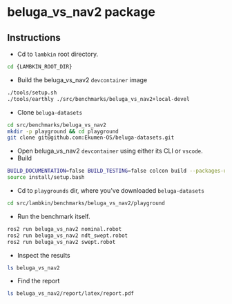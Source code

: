 # beluga_vs_nav2 package

## Instructions

- Cd to `lambkin` root directory.
```sh
cd {LAMBKIN_ROOT_DIR}
```
- Build the beluga_vs_nav2 `devcontainer` image
```sh
./tools/setup.sh
./tools/earthly ./src/benchmarks/beluga_vs_nav2+local-devel
```
- Clone `beluga-datasets`
```sh
cd src/benchmarks/beluga_vs_nav2
mkdir -p playground && cd playground
git clone git@github.com:Ekumen-OS/beluga-datasets.git
```
- Open beluga_vs_nav2 `devcontainer` using either its CLI or `vscode`.
- Build 
```sh
BUILD_DOCUMENTATION=false BUILD_TESTING=false colcon build --packages-up-to beluga_vs_nav2 --symlink-install
source install/setup.bash
```
- Cd to `playgrounds` dir, where you've downloaded `beluga-datasets`

```sh
cd src/lambkin/benchmarks/beluga_vs_nav2/playground
```

- Run the benchmark itself.
```sh
ros2 run beluga_vs_nav2 nominal.robot
ros2 run beluga_vs_nav2 ndt_swept.robot
ros2 run beluga_vs_nav2 swept.robot
```
- Inspect the results
```sh
ls beluga_vs_nav2
```
- Find the report
```sh
ls beluga_vs_nav2/report/latex/report.pdf 
```
